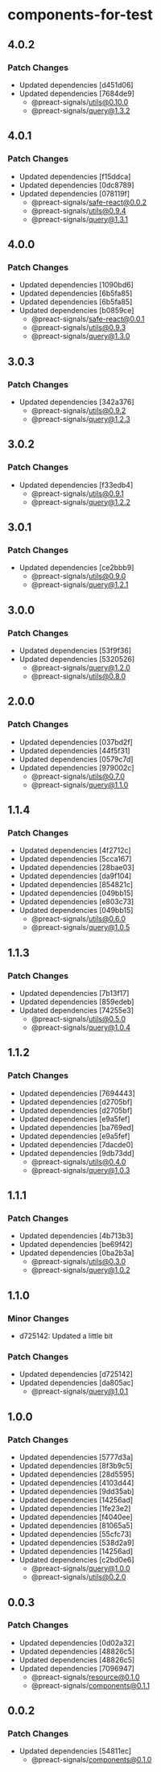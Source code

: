 # components-for-test

## 4.0.2

### Patch Changes

- Updated dependencies [d451d06]
- Updated dependencies [7684de9]
  - @preact-signals/utils@0.10.0
  - @preact-signals/query@1.3.2

## 4.0.1

### Patch Changes

- Updated dependencies [f15ddca]
- Updated dependencies [0dc8789]
- Updated dependencies [078119f]
  - @preact-signals/safe-react@0.0.2
  - @preact-signals/utils@0.9.4
  - @preact-signals/query@1.3.1

## 4.0.0

### Patch Changes

- Updated dependencies [1090bd6]
- Updated dependencies [6b5fa85]
- Updated dependencies [6b5fa85]
- Updated dependencies [b0859ce]
  - @preact-signals/safe-react@0.0.1
  - @preact-signals/utils@0.9.3
  - @preact-signals/query@1.3.0

## 3.0.3

### Patch Changes

- Updated dependencies [342a376]
  - @preact-signals/utils@0.9.2
  - @preact-signals/query@1.2.3

## 3.0.2

### Patch Changes

- Updated dependencies [f33edb4]
  - @preact-signals/utils@0.9.1
  - @preact-signals/query@1.2.2

## 3.0.1

### Patch Changes

- Updated dependencies [ce2bbb9]
  - @preact-signals/utils@0.9.0
  - @preact-signals/query@1.2.1

## 3.0.0

### Patch Changes

- Updated dependencies [53f9f36]
- Updated dependencies [5320526]
  - @preact-signals/query@1.2.0
  - @preact-signals/utils@0.8.0

## 2.0.0

### Patch Changes

- Updated dependencies [037bd2f]
- Updated dependencies [44f5f31]
- Updated dependencies [0579c7d]
- Updated dependencies [979002c]
  - @preact-signals/utils@0.7.0
  - @preact-signals/query@1.1.0

## 1.1.4

### Patch Changes

- Updated dependencies [4f2712c]
- Updated dependencies [5cca167]
- Updated dependencies [28bae03]
- Updated dependencies [da9f104]
- Updated dependencies [854821c]
- Updated dependencies [049bb15]
- Updated dependencies [e803c73]
- Updated dependencies [049bb15]
  - @preact-signals/utils@0.6.0
  - @preact-signals/query@1.0.5

## 1.1.3

### Patch Changes

- Updated dependencies [7b13f17]
- Updated dependencies [859edeb]
- Updated dependencies [74255e3]
  - @preact-signals/utils@0.5.0
  - @preact-signals/query@1.0.4

## 1.1.2

### Patch Changes

- Updated dependencies [7694443]
- Updated dependencies [d2705bf]
- Updated dependencies [d2705bf]
- Updated dependencies [e9a5fef]
- Updated dependencies [ba769ed]
- Updated dependencies [e9a5fef]
- Updated dependencies [7dacde0]
- Updated dependencies [9db73dd]
  - @preact-signals/utils@0.4.0
  - @preact-signals/query@1.0.3

## 1.1.1

### Patch Changes

- Updated dependencies [4b713b3]
- Updated dependencies [be69f42]
- Updated dependencies [0ba2b3a]
  - @preact-signals/utils@0.3.0
  - @preact-signals/query@1.0.2

## 1.1.0

### Minor Changes

- d725142: Updated a little bit

### Patch Changes

- Updated dependencies [d725142]
- Updated dependencies [da805ac]
  - @preact-signals/query@1.0.1

## 1.0.0

### Patch Changes

- Updated dependencies [5777d3a]
- Updated dependencies [8f3b9c5]
- Updated dependencies [28d5595]
- Updated dependencies [4103d44]
- Updated dependencies [9dd35ab]
- Updated dependencies [14256ad]
- Updated dependencies [1fe23e2]
- Updated dependencies [f4040ee]
- Updated dependencies [81065a5]
- Updated dependencies [55cfc73]
- Updated dependencies [538d2a9]
- Updated dependencies [14256ad]
- Updated dependencies [c2bd0e6]
  - @preact-signals/query@1.0.0
  - @preact-signals/utils@0.2.0

## 0.0.3

### Patch Changes

- Updated dependencies [0d02a32]
- Updated dependencies [48826c5]
- Updated dependencies [48826c5]
- Updated dependencies [7096947]
  - @preact-signals/resource@0.1.0
  - @preact-signals/components@0.1.1

## 0.0.2

### Patch Changes

- Updated dependencies [54811ec]
  - @preact-signals/components@0.1.0

